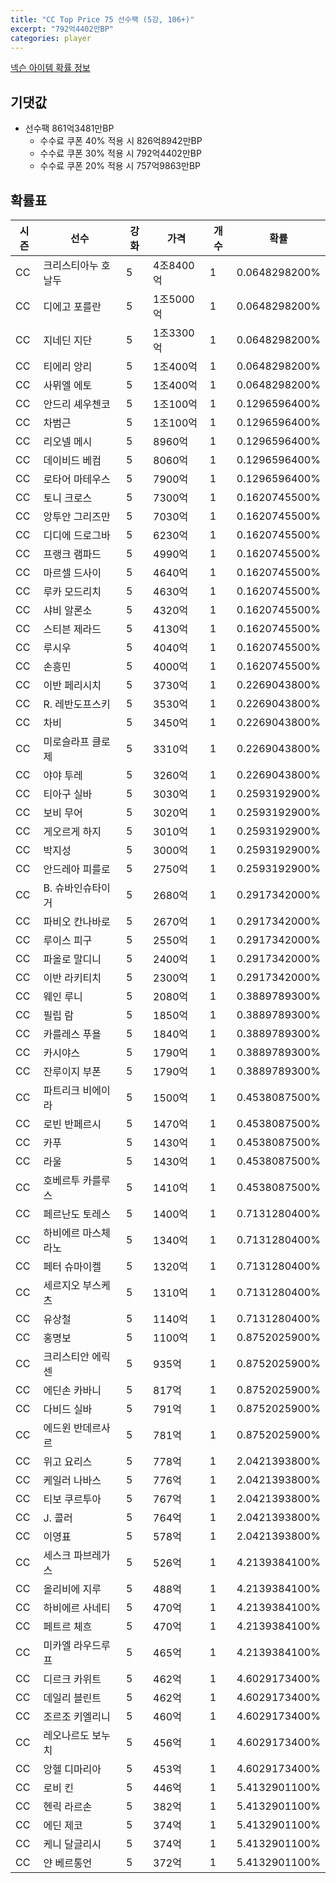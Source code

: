 ```yaml
---
title: "CC Top Price 75 선수팩 (5강, 106+)"
excerpt: "792억4402만BP"
categories: player
---
```

[넥슨 아이템 확률 정보](http://iteminfo.nexon.com/probability/fo4?sn=7333)

## 기댓값
  - 선수팩 861억3481만BP
    - 수수료 쿠폰 40% 적용 시 826억8942만BP
    - 수수료 쿠폰 30% 적용 시 792억4402만BP
    - 수수료 쿠폰 20% 적용 시 757억9863만BP


## 확률표

|시즌|선수|강화|가격|개수|확률|
|---|---|---|---|---|---|
|CC|크리스티아누 호날두|5|4조8400억|1|0.0648298200%|
|CC|디에고 포를란|5|1조5000억|1|0.0648298200%|
|CC|지네딘 지단|5|1조3300억|1|0.0648298200%|
|CC|티에리 앙리|5|1조400억|1|0.0648298200%|
|CC|사뮈엘 에토|5|1조400억|1|0.0648298200%|
|CC|안드리 셰우첸코|5|1조100억|1|0.1296596400%|
|CC|차범근|5|1조100억|1|0.1296596400%|
|CC|리오넬 메시|5|8960억|1|0.1296596400%|
|CC|데이비드 베컴|5|8060억|1|0.1296596400%|
|CC|로타어 마테우스|5|7900억|1|0.1296596400%|
|CC|토니 크로스|5|7300억|1|0.1620745500%|
|CC|앙투안 그리즈만|5|7030억|1|0.1620745500%|
|CC|디디에 드로그바|5|6230억|1|0.1620745500%|
|CC|프랭크 램파드|5|4990억|1|0.1620745500%|
|CC|마르셀 드사이|5|4640억|1|0.1620745500%|
|CC|루카 모드리치|5|4630억|1|0.1620745500%|
|CC|샤비 알론소|5|4320억|1|0.1620745500%|
|CC|스티븐 제라드|5|4130억|1|0.1620745500%|
|CC|루시우|5|4040억|1|0.1620745500%|
|CC|손흥민|5|4000억|1|0.1620745500%|
|CC|이반 페리시치|5|3730억|1|0.2269043800%|
|CC|R. 레반도프스키|5|3530억|1|0.2269043800%|
|CC|차비|5|3450억|1|0.2269043800%|
|CC|미로슬라프 클로제|5|3310억|1|0.2269043800%|
|CC|야야 투레|5|3260억|1|0.2269043800%|
|CC|티아구 실바|5|3030억|1|0.2593192900%|
|CC|보비 무어|5|3020억|1|0.2593192900%|
|CC|게오르게 하지|5|3010억|1|0.2593192900%|
|CC|박지성|5|3000억|1|0.2593192900%|
|CC|안드레아 피를로|5|2750억|1|0.2593192900%|
|CC|B. 슈바인슈타이거|5|2680억|1|0.2917342000%|
|CC|파비오 칸나바로|5|2670억|1|0.2917342000%|
|CC|루이스 피구|5|2550억|1|0.2917342000%|
|CC|파올로 말디니|5|2400억|1|0.2917342000%|
|CC|이반 라키티치|5|2300억|1|0.2917342000%|
|CC|웨인 루니|5|2080억|1|0.3889789300%|
|CC|필립 람|5|1850억|1|0.3889789300%|
|CC|카를레스 푸욜|5|1840억|1|0.3889789300%|
|CC|카시야스|5|1790억|1|0.3889789300%|
|CC|잔루이지 부폰|5|1790억|1|0.3889789300%|
|CC|파트리크 비에이라|5|1500억|1|0.4538087500%|
|CC|로빈 반페르시|5|1470억|1|0.4538087500%|
|CC|카푸|5|1430억|1|0.4538087500%|
|CC|라울|5|1430억|1|0.4538087500%|
|CC|호베르투 카를루스|5|1410억|1|0.4538087500%|
|CC|페르난도 토레스|5|1400억|1|0.7131280400%|
|CC|하비에르 마스체라노|5|1340억|1|0.7131280400%|
|CC|페터 슈마이켈|5|1320억|1|0.7131280400%|
|CC|세르지오 부스케츠|5|1310억|1|0.7131280400%|
|CC|유상철|5|1140억|1|0.7131280400%|
|CC|홍명보|5|1100억|1|0.8752025900%|
|CC|크리스티안 에릭센|5|935억|1|0.8752025900%|
|CC|에딘손 카바니|5|817억|1|0.8752025900%|
|CC|다비드 실바|5|791억|1|0.8752025900%|
|CC|에드윈 반데르사르|5|781억|1|0.8752025900%|
|CC|위고 요리스|5|778억|1|2.0421393800%|
|CC|케일러 나바스|5|776억|1|2.0421393800%|
|CC|티보 쿠르투아|5|767억|1|2.0421393800%|
|CC|J. 콜러|5|764억|1|2.0421393800%|
|CC|이영표|5|578억|1|2.0421393800%|
|CC|세스크 파브레가스|5|526억|1|4.2139384100%|
|CC|올리비에 지루|5|488억|1|4.2139384100%|
|CC|하비에르 사네티|5|470억|1|4.2139384100%|
|CC|페트르 체흐|5|470억|1|4.2139384100%|
|CC|미카엘 라우드루프|5|465억|1|4.2139384100%|
|CC|디르크 카위트|5|462억|1|4.6029173400%|
|CC|데일리 블린트|5|462억|1|4.6029173400%|
|CC|조르조 키엘리니|5|460억|1|4.6029173400%|
|CC|레오나르도 보누치|5|456억|1|4.6029173400%|
|CC|앙헬 디마리아|5|453억|1|4.6029173400%|
|CC|로비 킨|5|446억|1|5.4132901100%|
|CC|헨릭 라르손|5|382억|1|5.4132901100%|
|CC|에딘 제코|5|374억|1|5.4132901100%|
|CC|케니 달글리시|5|374억|1|5.4132901100%|
|CC|얀 베르통언|5|372억|1|5.4132901100%|
